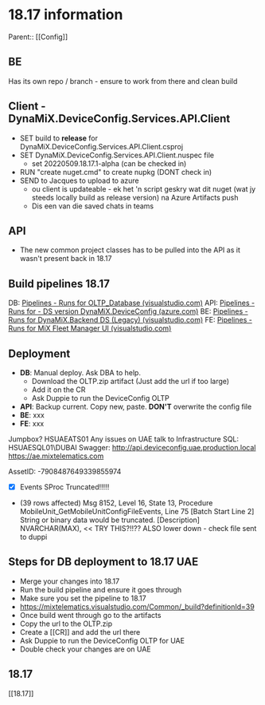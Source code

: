 # 18.17 information

Parent:: [[Config]]

## BE

Has its own repo / branch - ensure to work from there and clean build

## Client - DynaMiX.DeviceConfig.Services.API.Client

- SET build to **release** for DynaMiX.DeviceConfig.Services.API.Client.csproj  
- SET DynaMiX.DeviceConfig.Services.API.Client.nuspec file
	- set <version>20220509.18.17.1-alpha</version> (can be checked in)  
- RUN "create nuget.cmd" to create nupkg (DONT check in)
- SEND to Jacques to upload to azure
	- ou client is updateable - ek het 'n script geskry wat dit nuget (wat jy steeds locally build as release version) na Azure Artifacts push
	- Dis een van die saved chats in teams

## API

- The new common project classes has to be pulled into the API as it wasn't present back in 18.17



## Build pipelines 18.17

DB: [Pipelines - Runs for OLTP_Database (visualstudio.com)](https://mixtelematics.visualstudio.com/Common/_build?definitionId=39)
API: [Pipelines - Runs for - DS version DynaMiX.DeviceConfig (azure.com)](https://dev.azure.com/MiXTelematics/DeviceIntegration/_build?definitionId=618)
BE: [Pipelines - Runs for DynaMiX.Backend DS (Legacy) (visualstudio.com)](https://mixtelematics.visualstudio.com/Common/_build?definitionId=660)
FE: [Pipelines - Runs for MiX Fleet Manager UI (visualstudio.com)](https://mixtelematics.visualstudio.com/Common/_build?definitionId=119)

## Deployment

- **DB**: Manual deploy. Ask DBA to help.
	- Download the OLTP.zip artifact  (Just add the url if too large)
	- Add it on the CR
	- Ask Duppie to run the  DeviceConfig OLTP
- **API**: Backup current. Copy new, paste. **DON'T** overwrite the config file
- **BE**: xxx
- **FE**: xxx

Jumpbox? HSUAEATS01
Any issues on UAE talk to Infrastructure
SQL: HSUAESQL01\DUBAI
Swagger: http://api.deviceconfig.uae.production.local
https://ae.mixtelematics.com

AssetID: -7908487649339855974
- [x] Events SProc Truncated!!!!!
- (39 rows affected)
Msg 8152, Level 16, State 13, Procedure MobileUnit_GetMobileUnitConfigFileEvents, Line 75 [Batch Start Line 2]
String or binary data would be truncated.
[Description]    NVARCHAR(MAX), << TRY THIS?!!?? ALSO lower down - check file sent to duppi


## Steps for DB deployment to 18.17 UAE

- Merge your changes into 18.17
- Run the build pipeline and ensure it goes through
- Make sure you set the pipeline to 18.17
- https://mixtelematics.visualstudio.com/Common/_build?definitionId=39
- Once build went through go to the artifacts
- Copy the url to the OLTP.zip
- Create a [[CR]] and add the url there
- Ask Duppie to run the DeviceConfig OLTP for UAE
- Double check your changes are on UAE




## 18.17

[[18.17]]